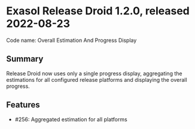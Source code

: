 # Exasol Release Droid 1.2.0, released 2022-08-23

Code name: Overall Estimation And Progress Display

## Summary

Release Droid now uses only a single progress display, aggregating the estimations for all configured release platforms and displaying the overall progress.

## Features

* #256: Aggregated estimation for all platforms
